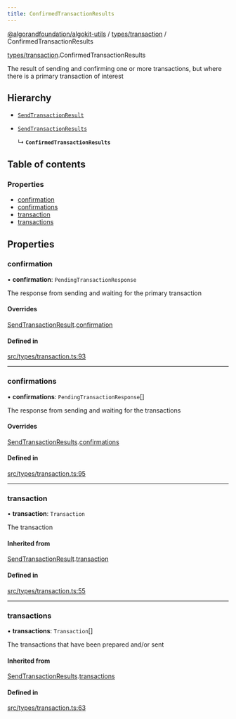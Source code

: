 ```yaml
---
title: ConfirmedTransactionResults
---
```


[@algorandfoundation/algokit-utils](/reference/algokit-utils-ts/api/readme/) / [types/transaction](/reference/algokit-utils-ts/api/modules/types_transaction/) / ConfirmedTransactionResults

[types/transaction](/reference/algokit-utils-ts/api/modules/types_transaction/).ConfirmedTransactionResults

The result of sending and confirming one or more transactions, but where there is a primary transaction of interest

## Hierarchy

- [`SendTransactionResult`]()

- [`SendTransactionResults`]()

  ↳ **`ConfirmedTransactionResults`**

## Table of contents

### Properties

- [confirmation](#confirmation)
- [confirmations](#confirmations)
- [transaction](#transaction)
- [transactions](#transactions)

## Properties

### confirmation

• **confirmation**: `PendingTransactionResponse`

The response from sending and waiting for the primary transaction

#### Overrides

[SendTransactionResult]().[confirmation](#confirmation)

#### Defined in

[src/types/transaction.ts:93](https://github.com/algorandfoundation/algokit-utils-ts/blob/main/src/types/transaction.ts#L93)

---

### confirmations

• **confirmations**: `PendingTransactionResponse`[]

The response from sending and waiting for the transactions

#### Overrides

[SendTransactionResults]().[confirmations](#confirmations)

#### Defined in

[src/types/transaction.ts:95](https://github.com/algorandfoundation/algokit-utils-ts/blob/main/src/types/transaction.ts#L95)

---

### transaction

• **transaction**: `Transaction`

The transaction

#### Inherited from

[SendTransactionResult]().[transaction](#transaction)

#### Defined in

[src/types/transaction.ts:55](https://github.com/algorandfoundation/algokit-utils-ts/blob/main/src/types/transaction.ts#L55)

---

### transactions

• **transactions**: `Transaction`[]

The transactions that have been prepared and/or sent

#### Inherited from

[SendTransactionResults]().[transactions](#transactions)

#### Defined in

[src/types/transaction.ts:63](https://github.com/algorandfoundation/algokit-utils-ts/blob/main/src/types/transaction.ts#L63)
